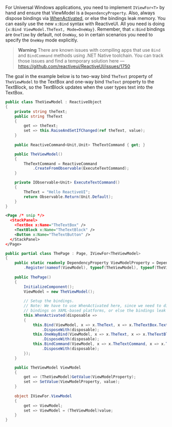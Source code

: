 For Universal Windows applications, you need to implement `IViewFor<T>` by hand and ensure that ViewModel is a `DependencyProperty`. Also, always dispose bindings via [WhenActivated](../when-activated), or else the bindings leak memory. You can easily use the new `x:Bind` syntax with ReactiveUI. All you need is doing `{x:Bind ViewModel.TheText, Mode=OneWay}`. Remember, that `x:Bind` bindings are `OneTime` by default, not `OneWay`, so in certain scenarios you need to specify the `OneWay` mode explicitly.

> **Warning** There are known issues with compiling apps that use `Bind` and `BindCommand` methods using .NET Native toolchain. You can track those issues and find a temporary solution here — https://github.com/reactiveui/ReactiveUI/issues/1750

The goal in the example below is to two-way bind `TheText` property of `TheViewModel` to the TextBox and one-way bind `TheText` property to the TextBlock, so the TextBlock updates when the user types text into the TextBox.
  
```csharp
public class TheViewModel : ReactiveObject
{
    private string theText;
    public string TheText
    {
        get => theText;
        set => this.RaiseAndSetIfChanged(ref theText, value);
    }
    
    public ReactiveCommand<Unit,Unit> TheTextCommand { get; }

    public TheViewModel()
    {
        TheTextCommand = ReactiveCommand
            .CreateFromObservable(ExecuteTextCommand);
    }

    private IObservable<Unit> ExecuteTextCommand()
    {
        TheText = "Hello ReactiveUI";
        return Observable.Return(Unit.Default);
    }
}
```

```xml
<Page /* snip */>
  <StackPanel>
    <TextBox x:Name="TheTextBox" />
    <TextBlock x:Name="TheTextBlock" />
    <Button x:Name="TheTextButton" />
  </StackPanel>
</Page>
```

```csharp
public partial class ThePage : Page, IViewFor<TheViewModel>
{
    public static readonly DependencyProperty ViewModelProperty = DependencyProperty
        .Register(nameof(ViewModel), typeof(TheViewModel), typeof(TheView), new PropertyMetadata(null));
        
    public ThePage()
    {
        InitializeComponent(); 
        ViewModel = new TheViewModel();
        
        // Setup the bindings.
        // Note: We have to use WhenActivated here, since we need to dispose the
        // bindings on XAML-based platforms, or else the bindings leak memory.
        this.WhenActivated(disposable =>
        {
            this.Bind(ViewModel, x => x.TheText, x => x.TheTextBox.Text)
                .DisposeWith(disposable);
            this.OneWayBind(ViewModel, x => x.TheText, x => x.TheTextBlock.Text)
                .DisposeWith(disposable);
            this.BindCommand(ViewModel, x => x.TheTextCommand, x => x.TheTextButton)
                .DisposeWith(disposable);
        });
    }

    public TheViewModel ViewModel
    {
        get => (TheViewModel)GetValue(ViewModelProperty);
        set => SetValue(ViewModelProperty, value);
    }
    
    object IViewFor.ViewModel
    {
        get => ViewModel;
        set => ViewModel = (TheViewModel)value;
    }
}
```

